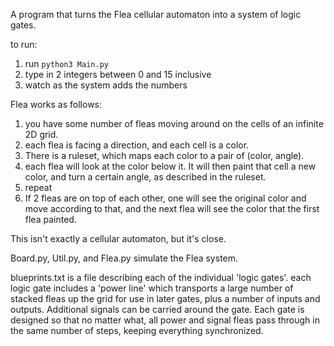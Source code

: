 A program that turns the Flea cellular automaton into a system of logic gates.

to run:
1. run `python3 Main.py`
2. type in 2 integers between 0 and 15 inclusive
3. watch as the system adds the numbers

Flea works as follows:
1. you have some number of fleas moving around on the cells of an infinite 2D grid.
2. each flea is facing a direction, and each cell is a color.
3. There is a ruleset, which maps each color to a pair of (color, angle).
4. each flea will look at the color below it. It will then paint that cell a new color, and turn a certain angle, as described in the ruleset.
5. repeat
6. If 2 fleas are on top of each other, one will see the original color and move according to that, and the next flea will see the color that the first flea painted.

This isn't exactly a cellular automaton, but it's close.

Board.py, Util.py, and Flea.py simulate the Flea system.

blueprints.txt is a file describing each of the individual 'logic gates'.
each logic gate includes a 'power line' which transports a large number of stacked fleas up the grid for use in later gates, plus a number of inputs and outputs. Additional signals can be carried around the gate. Each gate is designed so that no matter what, all power and signal fleas pass through in the same number of steps, keeping everything synchronized.